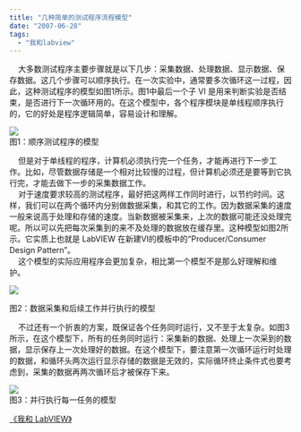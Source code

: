 ```yaml
---
title: "几种简单的测试程序流程模型"
date: "2007-06-28"
tags: 
  - "我和labview"
---
```


    大多数测试程序主要步骤就是以下几步：采集数据、处理数据、显示数据、保存数据。这几个步骤可以顺序执行。在一次实验中，通常要多次循环这一过程，因此，这种测试程序的模型如图1所示。图1中最后一个子 VI 是用来判断实验是否结束，是否进行下一次循环用的。在这个模型中，各个程序模块是单线程顺序执行的，它的好处是程序逻辑简单，容易设计和理解。

![](http://byfiles.storage.msn.com/y1pPUK7j7lmY1W3UDG2MHhI1aKjqCQz5cxXaM7xJxuYMT7tyK5bsNQpw3iRjLbYT4ik)  
图1：顺序测试程序的模型

    但是对于单线程的程序，计算机必须执行完一个任务，才能再进行下一步工作。比如，尽管数据存储是一个相对比较慢的过程，但计算机必须还是要等到它执行完，才能去做下一步的采集数据工作。  
    对于速度要求较高的测试程序，最好把这两样工作同时进行，以节约时间。这样，我们可以在两个循环内分别做数据采集，和其它的工作。因为数据采集的速度一般来说高于处理和存储的速度。当新数据被采集来，上次的数据可能还没处理完呢。所以可以先把每次采集到的来不及处理的数据放在缓存里。这种模型如图2所示。它实质上也就是 LabVIEW 在新建VI的模板中的“Producer/Consumer Design Pattern”。  
    这个模型的实际应用程序会更加复杂，相比第一个模型不是那么好理解和维护。

![](http://byfiles.storage.msn.com/y1pPUK7j7lmY1XoCpvowTq7tWfAoB6LNm2xPoChNMA-S2uxLg4lnX7A2i9IrerWn9zK)

图2：数据采集和后续工作并行执行的模型

    不过还有一个折衷的方案，既保证各个任务同时运行，又不至于太复杂。如图3所示，在这个模型下，所有的任务同时运行：采集新的数据、处理上一次采到的数据，显示保存上一次处理好的数据。在这个模型下，要注意第一次循环运行时处理的数据，和循环头两次运行显示存储的数据是无效的，实际循环终止条件式也要考虑到，采集的数据再两次循环后才被保存下来。

![](http://byfiles.storage.msn.com/y1pPUK7j7lmY1WwHPxIAGpjeEi8sdI8lCUxW3z6_cPwomlIx_bV_Fyjz9evuOH129zT)  
图3：并行执行每一任务的模型

[《我和 LabVIEW》](http://ruanqizhen.spaces.live.com/Blog/cns!1pU-rgQVTuuWM1TX8W8PfmDA!1073.entry)
